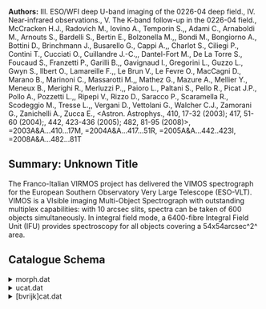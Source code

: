 **Authors:** III. ESO/WFI deep U-band imaging of the 0226-04 deep field., IV. Near-infrared observations., V. The K-band follow-up in the 0226-04 field., McCracken H.J., Radovich M., Iovino A., Temporin S.,, Adami C., Arnaboldi M., Arnouts S., Bardelli S., Bertin E., Bolzonella M.,, Bondi M., Bongiorno A., Bottini D., Brinchmann J., Busarello G., Cappi A.,, Charlot S., Ciliegi P., Contini T., Cucciati O., Cuillandre J.-C.,, Dantel-Fort M., De La Torre S., Foucaud S., Franzetti P., Garilli B.,, Gavignaud I., Gregorini L., Guzzo L., Gwyn S., Ilbert O., Lamareille F.,, Le Brun V., Le Fevre O., MacCagni D., Marano B., Marinoni C., Massarotti M.,, Mathez G., Mazure A., Mellier Y., Meneux B., Merighi R., Merluzzi P.,, Paioro L., Paltani S., Pello R., Picat J.P., Pollo A., Pozzetti L.,, Ripepi V., Rizzo D., Saracco P., Scaramella R., Scodeggio M., Tresse L.,, Vergani D., Vettolani G., Walcher C.J., Zamorani G., Zanichelli A., Zucca E., <Astron. Astrophys., 410, 17-32 (2003); 417, 51-60 (2004);, 442, 423-436 (2005); 482, 81-95 (2008)>, =2003A&A...410...17M, =2004A&A...417...51R, =2005A&A...442..423I, =2008A&A...482...81T

## Summary: Unknown Title 

The Franco-Italian VIRMOS project has delivered the VIMOS spectrograph for the European Southern Observatory Very Large Telescope (ESO-VLT). VIMOS is a VIsible imaging Multi-Object Spectrograph with outstanding multiplex capabilities: with 10 arcsec slits, spectra can be taken of 600 objects simultaneously. In integral field mode, a 6400-fibre Integral Field Unit (IFU) provides spectroscopy for all objects covering a 54x54arcsec^2^ area.

## Catalogue Schema

<details>
<summary>morph.dat</summary>

| Bytes   | Format   | Units    | Label   | Explanations                                  |
|:--------|:---------|:---------|:--------|:----------------------------------------------|
| 1- 8    | I8       | ---      | VVDS    | [20035000/20472316] Sequential number         |
| 10- 18  | F9.5     | deg      | RAdeg   | Right ascension in decimal degrees, J2000     |
| 20- 28  | F9.5     | deg      | DEdeg   | Declination in decimal degrees, J2000         |
| 30- 37  | F8.2     | pix      | Xi      | Image X position (X_IMAGE)                    |
| 39- 46  | F8.2     | pix      | Yi      | Image Y position (Y_IMAGE)                    |
| 48- 53  | F6.2     | pix      | Ai      | Image Semi-major axis of image (A_IMAGE)      |
| 55- 59  | F5.2     | pix      | e_Ai    | rms uncertainty on Ai (ERR_A_IMAGE)           |
| 61- 66  | F6.2     | pix      | Bi      | Image Semi-minor axis of image (B_IMAGE)      |
| 68- 72  | F5.2     | pix      | e_Bi    | rms uncertainty on Bi (ERR_B_IMAGE)           |
| 74- 78  | F5.1     | deg      | PAi     | Image position angle (THETA_IMAGE)            |
| 80- 84  | F5.1     | deg      | ePAi    | rms uncertainty on PAi (ERR_THETA_IMAGE)      |
| 86- 93  | F8.2     | pix2     | X2i     | Image X2 position (X2_IMAGE)                  |
| 95- 99  | F5.2     | pix2     | e_X2i   | rms uncertainty on X2i (ERR_X2_IMAGE)         |
| 101-108 | F8.2     | pix2     | Y2i     | Image Y2 position (Y2_IMAGE)                  |
| 110-114 | F5.2     | pix2     | e_Y2i   | rms uncertainty on Y2i (ERR_Y2_IMAGE)         |
| 116-123 | F8.2     | pix2     | XYi     | Image XY position (XY_IMAGE)                  |
| 125-129 | F5.2     | pix2     | eXYi    | rms uncertainty on XYi (ERR_XY_IMAGE)         |
| 131-136 | F6.2     | arcsec   | Aw      | World semi-major axis (A_WORLD)               |
| 138-142 | F5.2     | arcsec   | e_Aw    | rms uncertainty on Aw (ERR_A_WORLD)           |
| 144-149 | F6.2     | arcsec   | Bw      | World semi-minor axis (B_WORLD)               |
| 151-155 | F5.2     | arcsec   | e_Bw    | rms uncertainty on Bw (ERR_B_WORLD)           |
| 157-161 | F5.1     | deg      | PAw     | World position angle (THETA_J2000)            |
| 163-167 | F5.1     | deg      | ePAw    | rms uncertainty on PAw (ERR_THETA_WORLD)      |
| 169-176 | F8.3     | arcsec+2 | X2w     | World X2 position (X2_WORLD)                  |
| 178-183 | F6.3     | arcsec+2 | e_X2w   | rms uncertainty on X2w (ERR_X2_WORLD)         |
| 185-192 | F8.3     | arcsec+2 | Y2w     | World X2 position (Y2_WORLD)                  |
| 194-199 | F6.3     | arcsec+2 | e_Y2w   | rms uncertainty on Y2w (ERR_Y2_WORLD)         |
| 201-208 | F8.3     | arcsec+2 | XYw     | World XY position (XY_WORLD)                  |
| 210-215 | F6.3     | arcsec+2 | eXYw    | rms uncertainty on XYw (ERR_XY_WORLD)         |
| 217-220 | F4.2     | ---      | S/G     | [0/1] Star/Galaxy class (1=star) (CLASS_STAR) |
| 222-224 | I3       | ---      | Flag    | Undetailed flags (18, 22 or 26)               |
</details>

<details>
<summary>ucat.dat</summary>

| Bytes   | Format   | Units       | Label     | Explanations                                   |
|:--------|:---------|:------------|:----------|:-----------------------------------------------|
| 1- 8    | I8       | ---         | VVDS      | [20035000,20472316] Sequential number          |
| 10- 18  | F9.5     | deg         | RAdeg     | Rights ascension J2000 (ALPHA_J2000)           |
| 20- 28  | F9.5     | deg         | DEdeg     | Declination J2000 (DELTA_J2000)                |
| 30- 35  | F6.3     | mag         | mauto     | ?=99.999 Auto AB magnitude (MAG_AUTO)          |
| 37- 42  | F6.3     | mag         | e_mauto   | ?=99.999 rms uncertainty on mauto              |
| 44- 49  | F6.3     | mag         | mautoc    | ?=99.999 Corrected auto AB magnitude           |
| 51- 56  | F6.3     | mag         | mag1ap    | ?=99.999 Aperture AB magnitude 1 (MAG1_APER)   |
| 58- 63  | F6.3     | mag         | e_mag1ap  | ?=99.999 rms uncertainty on mag1ap             |
| 65- 70  | F6.3     | mag         | mag2ap    | ?=99.999 Aperture AB magnitude 2 (MAG2_APER)   |
| 72- 77  | F6.3     | mag         | e_mag2ap  | ?=99.999 rms uncertainty on mag2ap             |
| 79- 84  | F6.3     | mag         | mautol    | ?=99.999 Autoloiano magnitude (MAG_AUTOLOIANO) |
| 86- 91  | F6.3     | mag         | e_mautol  | ?=99.999 rms uncertainty on mautol             |
| 93- 98  | F6.3     | mag         | m1autol   | ?=99.999 Auto Uloiano AB magnitude 1           |
| 100-105 | F6.3     | mag         | e_m1autol | ?=99.999 rms uncertainty on m1autol            |
| 107-112 | F6.3     | mag         | m2autol   | ?=99.999 Autoloiano AB magnitude 2             |
| 114-119 | F6.3     | mag         | e_m2autol | ?=99.999 rms uncertainty on m2autol            |
| 121-125 | I5       | pix         | isoA      | ?=99999 Image isophotal area (ISOAREA_IMAGE)   |
| 127-131 | F5.1     | ---         | thr       | ?=999.9 Threshold (THRESHOLD)                  |
| 133-138 | F6.3     | mag/arcsec2 | muthr     | ?=99.999 Surface brightness threshold          |
| 140-145 | F6.3     | ---         | backg     | ?=99.999 Backgroung flux (BACKGROUND)          |
| 147-154 | F8.3     | ---         | Fmax      | ?=9999.999 Maximum flux (FLUX_MAX)             |
| 156-161 | F6.3     | mag/arcsec2 | muMax     | ?=99.999 Maximum Surface brightness (MU_MAX)   |
| 163-167 | F5.2     | arcsec      | Krad      | ?=99.99 Kron radius (KRON_RADIUS)              |
| 169-175 | F7.2     | arcsec      | F1rad     | ?=9999.99 Flux1 radius (FLUX1_RADIUS)          |
| 177-183 | F7.2     | arcsec      | F2rad     | ?=9999.99 Flux2 radius (FLUX2_RADIUS)          |
| 185-191 | F7.2     | arcsec      | F3rad     | ?=9999.99 Flux3 radius (FLUX3_RADIUS)          |
| 193-198 | F6.3     | mag         | miso      | ?=99.999 Isophotal AB magnitude (MAG_ISO)      |
| 200-205 | F6.3     | mag         | e_miso    | ?=99.999 rms uncertainty on miso (ERR_MAG_ISO) |
| 207-215 | F9.1     | ---         | Fiso      | ?=9999999.9 Isophotal flux (FLUX_ISO)          |
| 217-222 | F6.1     | ---         | e_Fiso    | ?=9999.9 rms uncertainty on Fiso               |
| 224-229 | F6.3     | mag         | misoc     | ?=99.999 Corrected isophotal AB magnitude      |
| 231-236 | F6.3     | mag         | e_misoc   | ?=99.999 rms uncertainty on misoc              |
| 238-246 | F9.1     | ---         | Fisoc     | ?=9999999.9 Corrected isophotal flux           |
| 248-253 | F6.1     | ---         | e_Fisoc   | ?=9999.9 rms uncertainty on Fisoc              |
| 255-263 | F9.1     | ---         | Fauto     | ?=9999999.9 Flux Auto (FLUX_AUTO)              |
| 265-270 | F6.1     | ---         | e_Fauto   | ?=9999.9 rms uncertainty on Fauto              |
| 272-277 | F6.3     | mag         | mbest     | ?=99.999 Best value of AB magnitude (MAG_BEST) |
| 279-284 | F6.3     | mag         | e_mbest   | ?=99.999 rms uncertainty on mbest              |
| 286-294 | F9.1     | ---         | Fbest     | ?=9999999.9 Best value for flux (FLUX_BEST)    |
| 296-301 | F6.1     | ---         | e_Fbest   | ?=9999.9 rms uncertainty on Fbest              |
| 303-311 | F9.1     | ---         | F1ap      | ?=9999999.9 Aperture flux 1 (FLUX1_APER)       |
| 313-318 | F6.1     | ---         | e_F1ap    | ?=9999.9 rms uncertainty on F1ap               |
| 320-328 | F9.1     | ---         | F2ap      | ?=9999999.9 Aperture flux 2 (FLUX2_APER)       |
| 330-335 | F6.1     | ---         | e_F2ap    | ?=9999.9 rms uncertainty on F2ap               |
| 337-339 | I3       | ---         | Sflg      | ?=99 Sextrator flags (FLAGS)                   |
</details>

<details>
<summary>[bvrijk]cat.dat</summary>

| Bytes   | Format   | Units       | Label    | Explanations                                   |
|:--------|:---------|:------------|:---------|:-----------------------------------------------|
| 1- 8    | I8       | ---         | VVDS     | [20035000,20472316] Sequential number          |
| 10- 18  | F9.5     | deg         | RAdeg    | Rights ascension J2000 (ALPHA_J2000)           |
| 20- 28  | F9.5     | deg         | DEdeg    | Declination J2000 (DELTA_J2000)                |
| 30- 35  | F6.3     | mag         | mauto    | ?=99.999 Auto AB magnitude (MAG_AUTO)          |
| 37- 42  | F6.3     | mag         | e_mauto  | ?=99.999 rms uncertainty on mauto              |
| 44- 49  | F6.3     | mag         | mautoc   | ?=99.999 Corrected auto AB magnitude           |
| 51- 56  | F6.3     | mag         | mag1ap   | ?=99.999 Aperture AB magnitude 1 (MAG1_APER)   |
| 58- 63  | F6.3     | mag         | e_mag1ap | ?=99.999 rms uncertainty on mag1ap             |
| 65- 70  | F6.3     | mag         | mag2ap   | ?=99.999 Aperture AB magnitude 2 (MAG2_APER)   |
| 72- 77  | F6.3     | mag         | e_mag2ap | ?=99.999 rms uncertainty on mag2ap             |
| 79- 83  | I5       | pix         | isoA     | ?=99999 Image isophotal area (ISOAREA_IMAGE)   |
| 85- 89  | F5.1     | ---         | thr      | ?=999.9 Threshold (THRESHOLD)                  |
| 91- 96  | F6.3     | mag/arcsec2 | muthr    | ?=99.999 Surface brightness threshold          |
| 98-103  | F6.3     | ---         | backg    | ?=99.999 Backgroung flux (BACKGROUND)          |
| 105-112 | F8.3     | ---         | Fmax     | ?=9999.999 Maximum flux (FLUX_MAX)             |
| 114-119 | F6.3     | mag/arcsec2 | muMax    | ?=99.999 Maximum Surface brightness (MU_MAX)   |
| 121-125 | F5.2     | arcsec      | Krad     | ?=99.99 Kron radius (KRON_RADIUS)              |
| 127-133 | F7.2     | arcsec      | F1rad    | ?=9999.99 Flux1 radius (FLUX1_RADIUS)          |
| 135-141 | F7.2     | arcsec      | F2rad    | ?=9999.99 Flux2 radius (FLUX2_RADIUS)          |
| 143-149 | F7.2     | arcsec      | F3rad    | ?=9999.99 Flux3 radius (FLUX3_RADIUS)          |
| 151-156 | F6.3     | mag         | miso     | ?=99.999 Isophotal AB magnitude (MAG_ISO)      |
| 158-163 | F6.3     | mag         | e_miso   | ?=99.999 rms uncertainty on miso (ERR_MAG_ISO) |
| 165-173 | F9.1     | ---         | Fiso     | ?=9999999.9 Isophotal flux (FLUX_ISO)          |
| 175-180 | F6.1     | ---         | e_Fiso   | ?=9999.9 rms uncertainty on Fiso               |
| 182-187 | F6.3     | mag         | misoc    | ?=99.999 Corrected isophotal AB magnitude      |
| 189-194 | F6.3     | mag         | e_misoc  | ?=99.999 rms uncertainty on misoc              |
| 196-204 | F9.1     | ---         | Fisoc    | ?=9999999.9 Corrected isophotal flux           |
| 206-211 | F6.1     | ---         | e_Fisoc  | ?=9999.9 rms uncertainty on Fisoc              |
| 213-221 | F9.1     | ---         | Fauto    | ?=9999999.9 Flux Auto (FLUX_AUTO)              |
| 223-228 | F6.1     | ---         | e_Fauto  | ?=9999.9 rms uncertainty on Fauto              |
| 230-235 | F6.3     | mag         | mbest    | ?=99.999 Best value of AB magnitude (MAG_BEST) |
| 237-242 | F6.3     | mag         | e_mbest  | ?=99.999 rms uncertainty on mbest              |
| 244-252 | F9.1     | ---         | Fbest    | ?=9999999.9 Best value for flux (FLUX_BEST)    |
| 254-259 | F6.1     | ---         | e_Fbest  | ?=9999.9 rms uncertainty on Fbest              |
| 261-269 | F9.1     | ---         | F1ap     | ?=9999999.9 Aperture flux 1 (FLUX1_APER)       |
| 271-276 | F6.1     | ---         | e_F1ap   | ?=9999.9 rms uncertainty on F1ap               |
| 278-286 | F9.1     | ---         | F2ap     | ?=9999999.9 Aperture flux 2 (FLUX2_APER)       |
| 288-293 | F6.1     | ---         | e_F2ap   | ?=9999.9 rms uncertainty on F2ap               |
| 295-297 | I3       | ---         | Sflg     | ?=99 Sextrator flags (FLAGS)                   |
</details>
